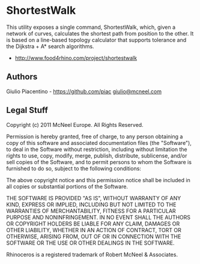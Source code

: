 ShortestWalk
============

This utility exposes a single command, ShortestWalk, which, given a network of curves, calculates the shortest path from position to the other.
It is based on a line-based topology calculator that supports tolerance and the Dijkstra + A* search algorithms.

* http://www.food4rhino.com/project/shortestwalk

Authors
-------
Giulio Piacentino - https://github.com/piac giulio@mcneel.com

Legal Stuff
-----------
Copyright (c) 2011 McNeel Europe. All Rights Reserved.

Permission is hereby granted, free of charge, to any person obtaining a copy
of this software and associated documentation files (the "Software"), to deal
in the Software without restriction, including without limitation the rights
to use, copy, modify, merge, publish, distribute, sublicense, and/or sell
copies of the Software, and to permit persons to whom the Software is
furnished to do so, subject to the following conditions:

The above copyright notice and this permission notice shall be included in
all copies or substantial portions of the Software.

THE SOFTWARE IS PROVIDED "AS IS", WITHOUT WARRANTY OF ANY KIND, EXPRESS OR
IMPLIED, INCLUDING BUT NOT LIMITED TO THE WARRANTIES OF MERCHANTABILITY,
FITNESS FOR A PARTICULAR PURPOSE AND NONINFRINGEMENT. IN NO EVENT SHALL THE
AUTHORS OR COPYRIGHT HOLDERS BE LIABLE FOR ANY CLAIM, DAMAGES OR OTHER
LIABILITY, WHETHER IN AN ACTION OF CONTRACT, TORT OR OTHERWISE, ARISING FROM,
OUT OF OR IN CONNECTION WITH THE SOFTWARE OR THE USE OR OTHER DEALINGS IN
THE SOFTWARE.

Rhinoceros is a registered trademark of Robert McNeel & Associates.